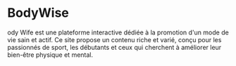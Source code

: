 # BodyWise
ody Wife est une plateforme interactive dédiée à la promotion d'un mode de vie sain et actif. Ce site propose un contenu riche et varié, conçu pour les passionnés de sport, les débutants et ceux qui cherchent à améliorer leur bien-être physique et mental.
